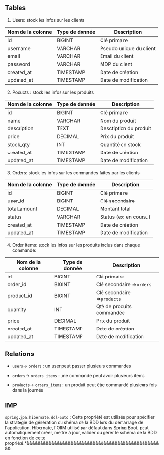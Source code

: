 ## Tables

1. Users: stock les infos sur les clients

| Nom de la colonne | Type de donnée | Description             |
| ----------------- | -------------- | ----------------------- |
| id                | BIGINT         | Clé primaire            |
| username          | VARCHAR        | Pseudo unique du client |
| email             | VARCHAR        | Email du client         |
| password          | VARCHAR        | MDP du client           |
| created_at        | TIMESTAMP      | Date de création        |
| updated_at        | TIMESTAMP      | Date de modification    |

2. Poducts : stock les infos sur les produits

| Nom de la colonne | Type de donnée | Description            |
| ----------------- | -------------- | ---------------------- |
| id                | BIGINT         | Clé primaire           |
| name              | VARCHAR        | Nom du produit         |
| description       | TEXT           | Desctiption du produit |
| price             | DECIMAL        | Prix du produit        |
| stock_qty         | INT            | Quantité en stock      |
| created_at        | TIMESTAMP      | Date de création       |
| updated_at        | TIMESTAMP      | Date de modification   |

3. Orders: stock les infos sur les commandes faites par les clients

| Nom de la colonne | Type de donnée | Description             |
| ----------------- | -------------- | ----------------------- |
| id                | BIGINT         | Clé primaire            |
| user_id           | BIGINT         | Clé secondaire          |
| total_amount      | DECIMAL        | Montant total           |
| status            | VARCHAR        | Status (ex: en cours..) |
| created_at        | TIMESTAMP      | Date de création        |
| updated_at        | TIMESTAMP      | Date de modification    |

4. Order items: stock les infos sur les produits inclus dans chaque commande:

| Nom de la colonne | Type de donnée | Description                 |
| ----------------- | -------------- | --------------------------- |
| id                | BIGINT         | Clé primaire                |
| order_id          | BIGINT         | Clé secondaire =>`orders`   |
| product_id        | BIGINT         | Clé secondaire =>`products` |
| quantity          | INT            | Qté de produits commandée   |
| price             | DECIMAL        | Prix du produit             |
| created_at        | TIMESTAMP      | Date de création            |
| updated_at        | TIMESTAMP      | Date de modification        |

## Relations

- `users`-> `orders` : un user peut passer plusieurs commandes

- `orders`-> `orders_items` : une commande peut avoir plusieurs items

- `products`-> `orders_items` : un produit peut être commandé plusieurs fois dans la journée

## IMP

`spring.jpa.hibernate.ddl-auto` :
Cette propriété est utilisée pour spécifier la stratégie de génération du shéma de la BDD lors du démarrage de l'application.
Hibernate, l'ORM utilisé par défaut dans Spring Boot, peut automatiquement créer, mettre à jour, valider ou gérer le schéma de la BDD
en fonction de cette propriété.²&&&&&&&&&&&&&&&&&&&&&&&&&&&&&&&&&&&&&&&&&&&&&&&&&&